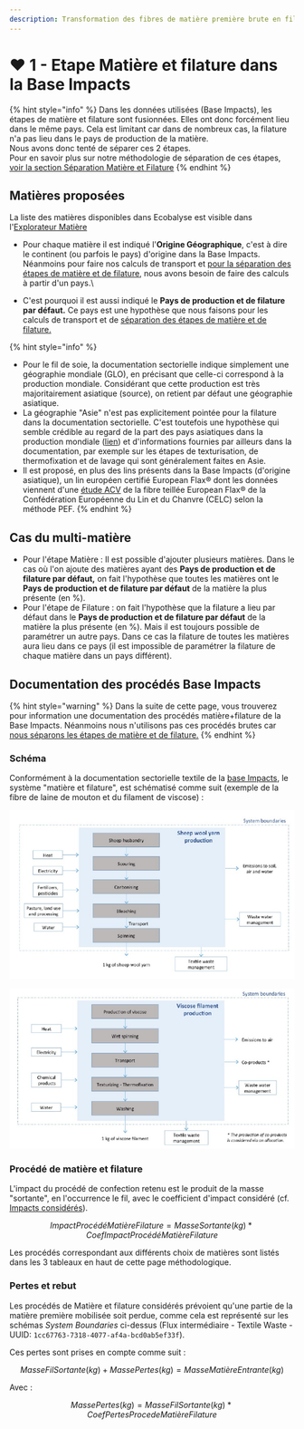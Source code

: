 ```yaml
---
description: Transformation des fibres de matière première brute en fils.
---
```


# ❤ 1 - Etape Matière et filature dans la Base Impacts

{% hint style="info" %}
Dans les données utilisées (Base Impacts), les étapes de matière et filature sont fusionnées. Elles ont donc forcément lieu dans le même pays. Cela est limitant car dans de nombreux cas, la filature n'a pas lieu dans le pays de production de la matière.\
Nous avons donc tenté de séparer ces 2 étapes.\
Pour en savoir plus sur notre méthodologie de séparation de ces étapes, [voir la section Séparation Matière et Filature](filature-1.md)
{% endhint %}

## Matières proposées

La liste des matières disponibles dans Ecobalyse est visible dans l'[Explorateur Matière](https://ecobalyse.beta.gouv.fr/#/explore/textile/materials)&#x20;

* Pour chaque matière il est indiqué l'**Origine Géographique**, c'est à dire le continent (ou parfois le pays) d'origine dans la Base Impacts. Néanmoins pour faire nos calculs de transport et [pour la séparation des étapes de matière et de filature](filature-1.md), nous avons besoin de faire des calculs à partir d'un pays.\

* C'est pourquoi il est aussi indiqué le **Pays de production et de filature par défaut.** Ce pays est une hypothèse que nous faisons pour les calculs de transport et de [séparation des étapes de matière et de filature.](filature-1.md)

{% hint style="info" %}
* Pour le fil de soie, la documentation sectorielle indique simplement une géographie mondiale (GLO), en précisant que celle-ci correspond à la production mondiale. Considérant que cette production est très majoritairement asiatique (source), on retient par défaut une géographie asiatique.
* La géographie "Asie" n'est pas explicitement pointée pour la filature dans la documentation sectorielle. C'est toutefois une hypothèse qui semble crédible au regard de la part des pays asiatiques dans la production mondiale ([lien](https://fr.wikipedia.org/wiki/Fibre\_synth%C3%A9tique)) et d'informations fournies par ailleurs dans la documentation, par exemple sur les étapes de texturisation, de thermofixation et de lavage qui sont généralement faites en Asie.
* Il est proposé, en plus des lins présents dans la Base Impacts (d'origine asiatique), un lin européen certifié European Flax® dont les données viennent d'une [étude ACV](https://news.europeanflax.com/LCA/) de la fibre teillée European Flax® de la Confédération Européenne du Lin et du Chanvre (CELC) selon la méthode PEF.
{% endhint %}

## Cas du multi-matière

* Pour l'étape Matière : Il est possible d'ajouter plusieurs matières. Dans le cas où l'on ajoute des matières ayant des **Pays de production et de filature par défaut,** on fait l'hypothèse que toutes les matières ont le **Pays de production et de filature par défaut** de la matière la plus présente (en %).
* Pour l'étape de Filature : on fait l'hypothèse que la filature a lieu par défaut dans le **Pays de production et de filature par défaut** de la matière la plus présente (en %). Mais il est toujours possible de paramétrer un autre pays. Dans ce cas la filature de toutes les matières aura lieu dans ce pays (il est impossible de paramétrer la filature de chaque matière dans un pays différent).&#x20;

## Documentation des procédés Base Impacts

{% hint style="warning" %}
Dans la suite de cette page, vous trouverez pour information une documentation des procédés matière+filature de la Base Impacts. Néanmoins nous n'utilisons pas ces procédés brutes car [nous séparons les étapes de matière et de filature.](filature-1.md)
{% endhint %}

### Schéma

Conformément à la documentation sectorielle textile de la [base Impacts](http://www.base-impacts.ademe.fr/), le système "matière et filature", est schématisé comme suit (exemple de la fibre de laine de mouton et du filament de viscose) :

![](../../../.gitbook/assets/FibreLaine.PNG)

![](../../../.gitbook/assets/FilViscose.PNG)

### Procédé de matière et filature

L'impact du procédé de confection retenu est le produit de la masse "sortante", en l'occurrence le fil, avec le coefficient d'impact considéré (cf. [Impacts considérés](../../impacts-consideres.md)).

$$
ImpactProcédéMatièreFilature = MasseSortante(kg) * CoefImpactProcédéMatièreFilature
$$

Les procédés correspondant aux différents choix de matières sont listés dans les 3 tableaux en haut de cette page méthodologique.

### Pertes et rebut

Les procédés de Matière et filature considérés prévoient qu'une partie de la matière première mobilisée soit perdue, comme cela est représenté sur les schémas _System Boundaries_ ci-dessus (Flux intermédiaire - Textile Waste - UUID: `1cc67763-7318-4077-af4a-bcd0ab5ef33f`).

Ces pertes sont prises en compte comme suit :

$$
MasseFilSortante(kg) + MassePertes(kg) = MasseMatièreEntrante(kg)
$$

Avec :

$$
MassePertes(kg) = MasseFilSortante(kg) * CoefPertesProcedeMatièreFilature
$$

